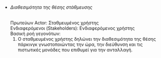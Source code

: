 * ###### Διαθεσιμότητα της θέσης στάθμευσης  
    Πρωτεύων Actor: Σταθμευμένος χρήστης  
    Ενδιαφερόμενοι (Stakeholders): Ενδιαφερόμενος χρήστης  
    Βασική ροή γεγονότων:  
    1) Ο σταθμευμένος χρήστης δηλώνει την διαθεσιμότητα της θέσης πάρκινγκ γνωστοποιώντας την ώρα, την διεύθυνση και τις πιστωτικές μονάδες που επιθυμεί για την ανταλλαγή.  
   